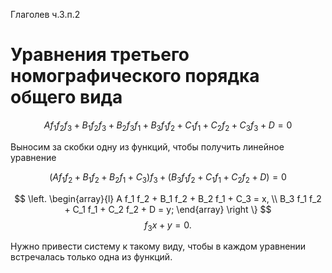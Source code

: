 Глаголев ч.3.п.2
# Уравнения третьего номографического порядка общего вида

$$A f_1 f_2 f_3 + B_1 f_2 f_3 + B_2 f_3 f_1 + B_3 f_1 f_2 + C_1 f_1 + C_2 f_2 + C_3 f_3 + D = 0$$

Выносим за скобки одну из функций, чтобы получить линейное уравнение

$$
	\left (
		A f_1 f_2
		+ B_1 f_2
		+ B_2 f_1 
		+ C_3 
	\right ) f_3
	+ 	\left (
		B_3 f_1 f_2 
		+ C_1 f_1 
		+ C_2 f_2 
		+ D 
	\right )
= 0$$

$$
\left.
\begin{array}{l}
	A f_1 f_2
	+ B_1 f_2
	+ B_2 f_1 
	+ C_3 
	= x,
\\
	B_3 f_1 f_2 
	+ C_1 f_1 
	+ C_2 f_2 
	+ D 
	= y;
\end{array}
\right \}
$$
$$ f_3 x + y = 0.$$

Нужно привести систему к такому виду, чтобы в каждом уравнении встречалась только одна из функций.

